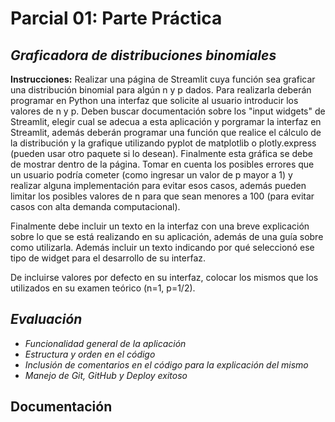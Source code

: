 # Parcial 01: Parte Práctica

## *Graficadora de distribuciones binomiales*
**Instrucciones:** Realizar una página de Streamlit cuya función sea graficar una distribución binomial para algún n y p dados. Para realizarla deberán programar en Python una interfaz que solicite al usuario introducir los valores de n y p. Deben buscar documentación sobre los "input widgets" de Streamlit, elegir cual se adecua a esta aplicación y porgramar la interfaz en Streamlit, además deberán programar una función que realice el cálculo de la distribución y la grafique utilizando pyplot de matplotlib o plotly.express (pueden usar otro paquete si lo desean). Finalmente esta gráfica se debe de mostrar dentro de la página. Tomar en cuenta los posibles errores que un usuario podría cometer (como ingresar un valor de p mayor a 1) y realizar alguna implementación para evitar esos casos, además pueden limitar los posibles valores de n para que sean menores a 100 (para evitar casos con alta demanda computacional).

 Finalmente debe incluir un texto en la interfaz con una breve explicación sobre lo que se está realizando en su aplicación, además de una guía sobre como utilizarla. Además incluir un texto indicando por qué seleccionó ese tipo de widget para el desarrollo de su interfaz.

De incluirse valores por defecto en su interfaz, colocar los mismos que los utilizados en su examen teórico (n=1, p=1/2).

## *Evaluación*
* *Funcionalidad general de la aplicación*
* *Estructura y orden en el código*
* *Inclusión de comentarios en el código para la explicación del mismo*
* *Manejo de Git, GitHub y Deploy exitoso*

## Documentación
